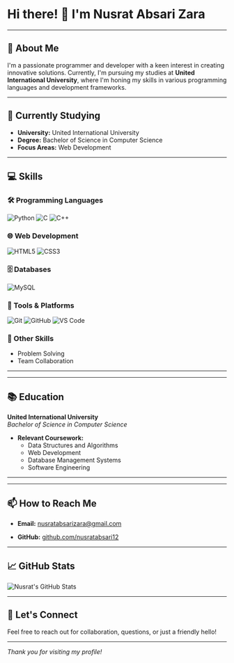 # Hi there! 👋 I'm **Nusrat Absari Zara**

---

## 👀 About Me
I'm a passionate programmer and developer with a keen interest in creating innovative solutions. Currently, I'm pursuing my studies at **United International University**, where I'm honing my skills in various programming languages and development frameworks.

---

## 🌱 Currently Studying
- **University:** United International University
- **Degree:** Bachelor of Science in Computer Science
- **Focus Areas:** Web Development

---

## 💻 Skills

### 🛠 Programming Languages
![Python](https://img.shields.io/badge/-Python-3776AB?style=flat&logo=python&logoColor=white)
![C](https://img.shields.io/badge/-C-A8B9CC?style=flat&logo=c&logoColor=white)
![C++](https://img.shields.io/badge/-C++-00599C?style=flat&logo=cplusplus&logoColor=white)

### 🌐 Web Development
![HTML5](https://img.shields.io/badge/-HTML5-E34F26?style=flat&logo=html5&logoColor=white)
![CSS3](https://img.shields.io/badge/-CSS3-1572B6?style=flat&logo=css3&logoColor=white)

### 🗄 Databases
![MySQL](https://img.shields.io/badge/-MySQL-4479A1?style=flat&logo=mysql&logoColor=white)

### 🧰 Tools & Platforms
![Git](https://img.shields.io/badge/-Git-F05032?style=flat&logo=git&logoColor=white)
![GitHub](https://img.shields.io/badge/-GitHub-181717?style=flat&logo=github&logoColor=white)
![VS Code](https://img.shields.io/badge/-VS%20Code-007ACC?style=flat&logo=visual-studio-code&logoColor=white)

### 🔧 Other Skills
- Problem Solving
- Team Collaboration

---

<!-- ## 🚀 Projects
### [Project Name 1](#)
*A brief description of what the project is about, the technologies used, and your role in it.*

- **Technologies:** React, Node.js, MongoDB
- **Features:**
  - User authentication
  - Real-time data updates
  - Responsive design

### [Project Name 2](#)
*A brief description of what the project is about, the technologies used, and your role in it.*

- **Technologies:** Python, Django, PostgreSQL
- **Features:**
  - RESTful API development
  - Database management
  - Automated testing

### [Project Name 3](#)
*A brief description of what the project is about, the technologies used, and your role in it.*

- **Technologies:** Java, Spring Boot, MySQL
- **Features:**
  - Microservices architecture
  - API integration
  - Deployment on AWS -->

---

## 📚 Education
**United International University**  
*Bachelor of Science in Computer Science*  

- **Relevant Coursework:**
  - Data Structures and Algorithms
  - Web Development
  - Database Management Systems
  - Software Engineering

---

<!-- ## 🏆 Achievements
- **[Achievement 1](#):** A brief description of the achievement.
- **[Achievement 2](#):** A brief description of the achievement.
- **[Achievement 3](#):** A brief description of the achievement. -->

---

## 📫 How to Reach Me
- **Email:** [nusratabsarizara@gmail.com](mailto:nusratabsarizara@gmail.com)
<!-- **LinkedIn:** [linkedin.com/in/yourprofile](https://linkedin.com/in/yourprofile)-->
- **GitHub:** [github.com/nusratabsari12](https://github.com/nusratabsari12)

---

## 📈 GitHub Stats
![Nusrat's GitHub Stats](https://github-readme-stats.vercel.app/api?username=nusratabsari12&show_icons=true&theme=radical)

---

## 🤝 Let's Connect
Feel free to reach out for collaboration, questions, or just a friendly hello!

---

*Thank you for visiting my profile!*
